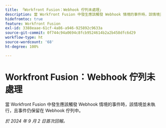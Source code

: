 ```yaml
---
title: 「Workfront Fusion：Webhook 佇列未處理」
description: 當 Workfront Fusion 中發生應該觸發 Webhook 情境的事件時，該情境並未執行，且事件仍保留在 Webhook 佇列中。
hidefromtoc: true
feature: Workfront Fusion
exl-id: 3388eaae-61cf-4a86-a946-925892c9633a
source-git-commit: 0f744c94a0694c8fcb9524614b2a2b458dfc6d29
workflow-type: ht
source-wordcount: '68'
ht-degree: 100%

---
```


# Workfront Fusion：Webhook 佇列未處理

當 Workfront Fusion 中發生應該觸發 Webhook 情境的事件時，該情境並未執行，且事件仍保留在 Webhook 佇列中。

_於 2024 年 9 月 2 日首次回報。_
